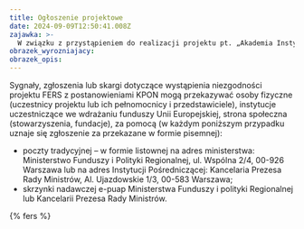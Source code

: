 ```yaml
---
title: Ogłoszenie projektowe
date: 2024-09-09T12:50:41.008Z
zajawka: >-
  W związku z przystąpieniem do realizacji projektu pt. „Akademia Instytutu Spraw Obywatelskich” w ramach FERS Działanie 4.06 informuje o możliwości zgłaszania do Instytucji Zarządzającej lub Instytucji Pośredniczącej podejrzenia o niezgodności Projektu lub działań Beneficjenta z Konwencją o prawach osób niepełnosprawnych sporządzoną w Nowym Jorku dnia 13 grudnia 2006 r. (Dz. U. z 2012 r. poz. 1169, z późn. zm.), zwanej dalej „KPON”.
obrazek_wyrozniajacy: 
obrazek_opis: 
---
```

Sygnały, zgłoszenia lub skargi dotyczące wystąpienia niezgodności projektu FERS z postanowieniami KPON mogą przekazywać osoby fizyczne (uczestnicy projektu lub ich pełnomocnicy i przedstawiciele), instytucje uczestniczące we wdrażaniu funduszy Unii Europejskiej, strona społeczna (stowarzyszenia, fundacje), za pomocą (w każdym poniższym przypadku uznaje się zgłoszenie za przekazane w formie pisemnej):

- poczty tradycyjnej – w formie listownej na adres ministerstwa: Ministerstwo Funduszy i Polityki Regionalnej, ul. Wspólna 2/4, 00-926 Warszawa lub na adres Instytucji Pośredniczącej: Kancelaria Prezesa Rady Ministrów, Al. Ujazdowskie 1/3, 00-583 Warszawa;
- skrzynki nadawczej e-puap Ministerstwa Funduszy i polityki Regionalnej lub Kancelarii Prezesa Rady Ministrów.

{% fers %}